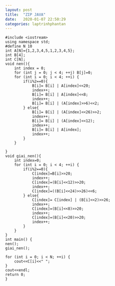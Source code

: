 ```yaml
---
layout: post
title:  "ZIP JAVA"
date:   2020-01-07 22:50:29
categories: laptrinhphantan
---
```


    #include <iostream>
    using namespace std;
    #define N 10
    int A[N]={1,2,3,4,5,1,2,3,4,5};
    int B[4];
    int C[N];
    void nen(){
        int index = 0;
        for (int j = 0; j < 4; ++j) B[j]=0;
        for (int i = 0; i < 4; ++i) {
            if(i%2==0){
                B[i]= B[i] | A[index]<<20;
                index++;
                B[i]= B[i] | A[index]<<8;
                index++;
                B[i]= B[i] | (A[index]>>6)<<2;
            } else{
                B[i]= B[i] | (A[index]<<26)>>2;
                index++;
                B[i]= B[i] | (A[index]<<12);
                index++;
                B[i]= B[i] | A[index];
                index++;
            }
        }
    
    }
    void giai_nen(){
        int index=0;
        for (int i = 0; i < 4; ++i) {
            if(i%2==0){
                C[index]=B[i]>>20;
                index++;
                C[index]=(B[i]<<12)>>20;
                index++;
                C[index]=((B[i]<<24)>>26)<<6;
            } else{
                C[index]= C[index] | (B[i]<<2)>>26;
                index++;
                C[index]=(B[i]<<8)>>20;
                index++;
                C[index]=(B[i]<<20)>>20;
                index++;
            }
        }
    }
    int main() {
    nen();
    giai_nen();

    for (int i = 0; i < N; ++i) {
        cout<<C[i]<<" ";
    }
    cout<<endl;
    return 0;
    }
    

